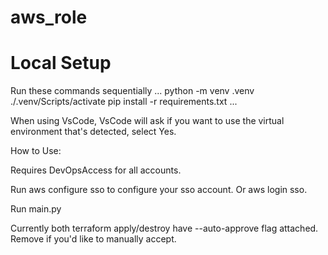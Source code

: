 # aws_role
# Local Setup
Run these commands sequentially
...
python -m venv .venv
./.venv/Scripts/activate
pip install -r requirements.txt
...

When using VsCode, VsCode will ask if you want to use the virtual environment that's detected, select Yes.

How to Use:

Requires DevOpsAccess for all accounts.

Run aws configure sso to configure your sso account.  Or aws login sso.

Run main.py

Currently both terraform apply/destroy have --auto-approve flag attached.  Remove if you'd like to manually accept.